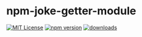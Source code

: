 # npm-joke-getter-module

[![MIT License](https://img.shields.io/npm/l/random-joke-getter.svg)](https://opensource.org/licenses/MIT)
[![npm version](https://img.shields.io/npm/v/random-joke-getter.svg)](https://github.com/akiyowind/npm-joke-getter-module)
[![downloads](https://img.shields.io/npm/dm/random-joke-getter.svg)](https://github.com/akiyowind/npm-joke-getter-module)
